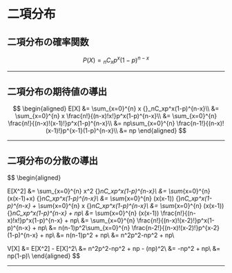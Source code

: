 # 二項分布

## 二項分布の確率関数

$$
P(X) = {}_nC_{x}p^x(1-p)^{n-x}
$$

---

## 二項分布の期待値の導出

$$
\begin{aligned}
E[X] &= \sum_{x=0}^{n} x {}_nC_xp^x(1-p)^{n-x}\\
&= \sum_{x=0}^{n} x \frac{n!}{(n-x)!x!}p^x(1-p)^{n-x}\\
&= \sum_{x=0}^{n} \frac{n!}{(n-x)!(x-1)!}p^x(1-p)^{n-x}\\
&= np\sum_{x=0}^{n} \frac{n-1!}{(n-x)!(x-1)!}p^{x-1}(1-p)^{n-x}\\
&= np
\end{aligned}
$$

---

## 二項分布の分散の導出

$$
\begin{aligned}

E[X^2] &= \sum_{x=0}^{n} x^2 {}_nC_xp^x(1-p)^{n-x}\\
&= \sum_{x=0}^{n} (x(x-1)+x) {}_nC_xp^x(1-p)^{n-x}\\
&= \sum_{x=0}^{n} (x(x-1)) {}_nC_xp^x(1-p)^{n-x} + \sum_{x=0}^{n} x {}_nC_xp^x(1-p)^{n-x}\\
&= \sum_{x=0}^{n} (x(x-1)) {}_nC_xp^x(1-p)^{n-x} + np\\
&= \sum_{x=0}^{n} (x(x-1)) \frac{n!}{(n-x)!x!}p^x(1-p)^{n-x} + np\\
&= \sum_{x=0}^{n} \frac{n!}{(n-x)!(x-2)!}p^x(1-p)^{n-x} + np\\
&= n(n-1)p^2\sum_{x=0}^{n} \frac{n-2!}{(n-x)!(x-2)!}p^{x-2}(1-p)^{n-x} + np\\
&= n(n-1)p^2 + np\\
&= n^2p^2-np^2 + np\\

V[X] &= E[X^2] - E[X]^2\\
&= n^2p^2-np^2 + np - (np)^2\\
&= -np^2 + np\\
&= np(1-p)\\
\end{aligned}
$$

---